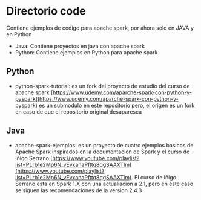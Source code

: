 # Directorio code

Contiene ejemplos de codigo para apache spark, por ahora solo en JAVA y en Python

- Java: Contiene proyectos en java con apache spark
- Python: Contiene ejemplos en Python para apache spark

## Python
- python-spark-tutorial: es un fork del proyecto de estudio del curso de apache spark [https://www.udemy.com/aparche-spark-con-python-y-pyspark](https://www.udemy.com/aparche-spark-con-python-y-pyspark) es un submodulo en este repositorio pero, el origen es un fork en caso de que el repositorio original desaparesca 

## Java
- apache-spark-ejemplos: es un proyecto de cuatro ejemplos basicos de Apache Spark inspirados en la documentacion de Spark y el curso de Iñigo Serrano [https://www.youtube.com/playlist?list=PLrb1e2Mp6N_vEvxanaPfttq8qgSAAXTlm](https://www.youtube.com/playlist?list=PLrb1e2Mp6N_vEvxanaPfttq8qgSAAXTlm).
El  curso de Iñigo Serrano esta en Spark 1.X con una actualiacion a 2.1, pero en este caso se siguen las recomendaciones de la version  2.4.3
